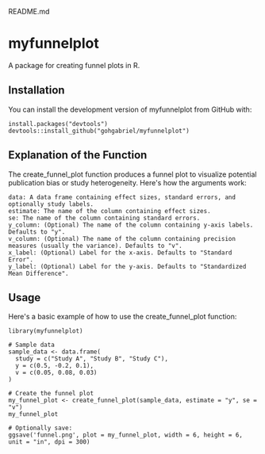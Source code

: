 README.md

# myfunnelplot

A package for creating funnel plots in R.

## Installation

You can install the development version of myfunnelplot from GitHub with:

```{r}
install.packages("devtools")
devtools::install_github("gohgabriel/myfunnelplot")
```
## Explanation of the Function

The create_funnel_plot function produces a funnel plot to visualize potential publication bias or study heterogeneity. Here's how the arguments work:

    data: A data frame containing effect sizes, standard errors, and optionally study labels.
    estimate: The name of the column containing effect sizes.
    se: The name of the column containing standard errors.
    y_column: (Optional) The name of the column containing y-axis labels. Defaults to "y".
    v_column: (Optional) The name of the column containing precision measures (usually the variance). Defaults to "v".
    x_label: (Optional) Label for the x-axis. Defaults to "Standard Error".
    y_label: (Optional) Label for the y-axis. Defaults to "Standardized Mean Difference".

## Usage

Here's a basic example of how to use the create_funnel_plot function:

```
library(myfunnelplot)

# Sample data
sample_data <- data.frame(
  study = c("Study A", "Study B", "Study C"),
  y = c(0.5, -0.2, 0.1),
  v = c(0.05, 0.08, 0.03)
)

# Create the funnel plot
my_funnel_plot <- create_funnel_plot(sample_data, estimate = "y", se = "v")
my_funnel_plot

# Optionally save:
ggsave('funnel.png', plot = my_funnel_plot, width = 6, height = 6, unit = "in", dpi = 300)
```
